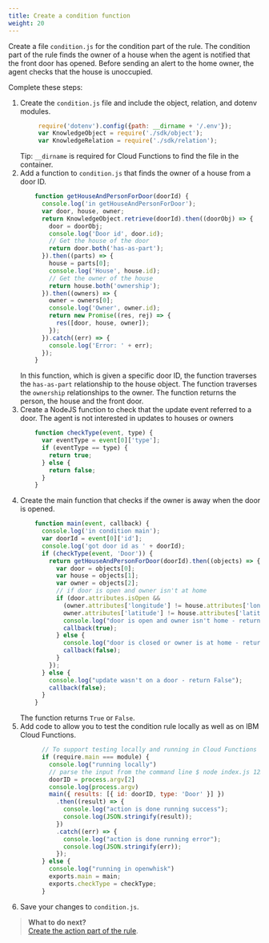```yaml
---
title: Create a condition function 
weight: 20
---
```

Create a file `condition.js` for the condition part of the rule. The condition part of the rule finds the owner of a  house when the agent is notified that the front door has opened. Before sending an alert to the home owner, the agent checks that the house is unoccupied. 

Complete these steps:

1. Create the `condition.js` file and include the object, relation, and dotenv modules.
     ```javascript
          require('dotenv').config({path: __dirname + '/.env'});
          var KnowledgeObject = require('./sdk/object');
          var KnowledgeRelation = require('./sdk/relation');
     ```
    Tip: `__dirname` is required for Cloud Functions to find the file in the container. 
2. Add a function to `condition.js` that finds the owner of a house from a door ID. 
      ```javascript
          function getHouseAndPersonForDoor(doorId) {
            console.log('in getHouseAndPersonForDoor');
            var door, house, owner;
            return KnowledgeObject.retrieve(doorId).then((doorObj) => {
              door = doorObj;
              console.log('Door id', door.id);
              // Get the house of the door
              return door.both('has-as-part');
            }).then((parts) => {
              house = parts[0];
              console.log('House', house.id);
              // Get the owner of the house
              return house.both('ownership');
            }).then((owners) => {
              owner = owners[0];
              console.log('Owner', owner.id);
              return new Promise((res, rej) => {
                res([door, house, owner]);
              });
            }).catch((err) => {
              console.log('Error: ' + err);
            });
          }

      ```
    In this function, which is given a specific door ID, the function traverses the `has-as-part` relationship to the house object.  The function traverses the `ownership` relationships to the owner.  The function returns the person, the house and the front door.
3. Create a NodeJS function to check that the update event referred to a door.  The agent is not interested in updates to houses or owners
      ```javascript
          function checkType(event, type) {
            var eventType = event[0]['type'];
            if (eventType == type) {
              return true;
            } else {
              return false;
            }
          }
      ```
4.  Create the main function that checks if the owner is away when the door is opened.
      ```javascript
          function main(event, callback) {
            console.log('in condition main');
            var doorId = event[0]['id'];
            console.log('got door id as ' + doorId);
            if (checkType(event, 'Door')) {
              return getHouseAndPersonForDoor(doorId).then((objects) => {
                var door = objects[0];
                var house = objects[1];
                var owner = objects[2];
                // if door is open and owner isn't at home
                if (door.attributes.isOpen &&
                  (owner.attributes['longitude'] != house.attributes['longitude'] ||
                  owner.attributes['latitude'] != house.attributes['latitude'])) {
                  console.log("door is open and owner isn't home - return True");
                  callback(true);
                } else {
                  console.log("door is closed or owner is at home - return False");
                  callback(false);
                }
              });
            } else {
              console.log("update wasn't on a door - return False");
              callback(false);
            }
          }

      ```
      The function returns `True` or `False`.
5.  Add code to allow you to test the condition rule locally as well as on IBM Cloud Functions.
    ```javascript
          // To support testing locally and running in Cloud Functions
          if (require.main === module) {
            console.log("running locally")
            // parse the input from the command line $ node index.js 123
            doorID = process.argv[2]
            console.log(process.argv)
            main({ results: [{ id: doorID, type: 'Door' }] })
              .then((result) => {
                console.log("action is done running success");
                console.log(JSON.stringify(result));
              })
              .catch((err) => {
                console.log("action is done running error");
                console.log(JSON.stringify(err));
              });
          } else {
            console.log("running in openwhisk")
            exports.main = main;
            exports.checkType = checkType;
          }

      ```
6. Save your changes to `condition.js`.

> **What to do next?**<br/>
[Create the action part of the rule]({{site.baseurl}}/knowledge/create-action-function).
